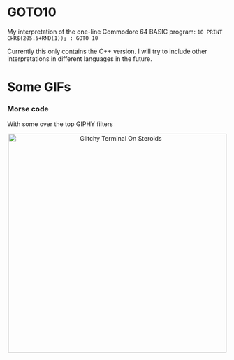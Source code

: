 # GOTO10

My interpretation of the one-line Commodore 64 BASIC program: `10 PRINT CHR$(205.5+RND(1)); : GOTO 10`

Currently this only contains the C++ version. I will try to include other interpretations in different languages in the future.

# Some GIFs

### Morse code

With some over the top GIPHY filters

<p align="center">
  
  <img src="./gifs/terminalOnSteroids" alt="Glitchy Terminal On Steroids" width="500"/>

</p>
